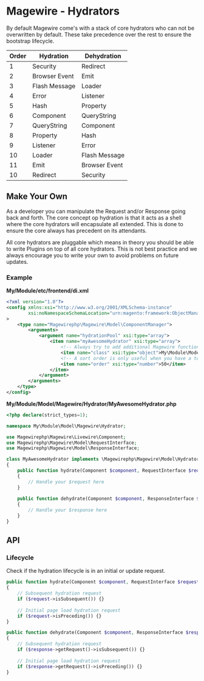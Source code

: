 # Magewire - Hydrators

By default Magewire come's with a stack of core hydrators who can not be overwritten by default. These take precedence
over the rest to ensure the bootstrap lifecycle.

| Order | Hydration     | Dehydration   |
| ----- | --------------| --------------|
| 1     | Security      | Redirect      |
| 2     | Browser Event | Emit          |
| 3     | Flash Message | Loader        |
| 4     | Error         | Listener      |
| 5     | Hash          | Property      |
| 6     | Component     | QueryString   |
| 7     | QueryString   | Component     |
| 8     | Property      | Hash          |
| 9     | Listener      | Error         |
| 10    | Loader        | Flash Message |
| 11    | Emit          | Browser Event |
| 10    | Redirect      | Security      |

## Make Your Own
As a developer you can manipulate the Request and/or Response going back and forth. The core concept op hydration is
that it acts as a shell where the core hydrators will encapsulate all extended. This is done to ensure the core always
has precedent on its attendants.

All core hydrators are pluggable which means in theory you should be able to write Plugins on top of all core hydrators.
This is not best practice and we always encourage you to write your own to avoid problems on future updates.

### Example
**My/Module/etc/frontend/di.xml**
```xml
<?xml version="1.0"?>
<config xmlns:xsi="http://www.w3.org/2001/XMLSchema-instance"
        xsi:noNamespaceSchemaLocation="urn:magento:framework:ObjectManager/etc/config.xsd"
>
    <type name="Magewirephp\Magewire\Model\ComponentManager">
        <arguments>
            <argument name="hydrationPool" xsi:type="array">
                <item name="myAwesomeHydrator" xsi:type="array">
                    <!-- Always try to add additional Magewire functionality inside a Magewire directory -->
                    <item name="class" xsi:type="object">My\Module\Model\Magewire\Hydrator\MyAwesomeHydrator</item>
                    <!-- A sort order is only useful when you have a ton of hydrators -->
                    <item name="order" xsi:type="number">50</item>
                </item>
            </argument>
        </arguments>
    </type>
</config>
```

**My/Module/Model/Magewire/Hydrator/MyAwesomeHydrator.php**
```php
<?php declare(strict_types=1);

namespace My\Module\Model\Magewire\Hydrator;

use Magewirephp\Magewire\Livewire\Component;
use Magewirephp\Magewire\Model\RequestInterface;
use Magewirephp\Magewire\Model\ResponseInterface;

class MyAwesomeHydrator implements \Magewirephp\Magewire\Model\HydratorInterface
{
    public function hydrate(Component $component, RequestInterface $request): void
    {
        // Handle your $request here
    }
    
    public function dehydrate(Component $component, ResponseInterface $response): void
    {
        // Handle your $response here
    }
}
```

## API

### Lifecycle
Check if the hydration lifecycle is in an initial or update request.
```php
public function hydrate(Component $component, RequestInterface $request): void
{
    // Subsequent hydration request
    if ($request->isSubsequent()) {}
    
    // Initial page load hydration request 
    if ($request->isPreceding()) {}
}

public function dehydrate(Component $component, ResponseInterface $response): void
{
    // Subsequent hydration request
    if ($response->getRequest()->isSubsequent()) {}
    
    // Initial page load hydration request 
    if ($response->getRequest()->isPreceding()) {}
}
```
